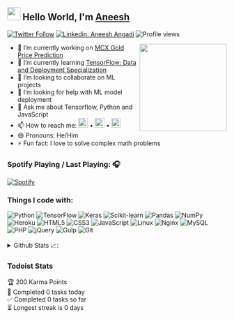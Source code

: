 ## <img src="https://raw.githubusercontent.com/iampavangandhi/iampavangandhi/master/gifs/Hi.gif" width="30px"> Hello World, I'm [Aneesh](https://en-audio.howtopronounce.com/0784b1246bc5e0dcc5fb17f410eef32c.mp3)

[![Twitter Follow](https://img.shields.io/twitter/follow/AnishAngadi?label=Follow)](https://twitter.com/intent/user?screen_name=AnishAngadi) [![Linkedin: Aneesh Angadi](https://img.shields.io/badge/-Aneesh%20Angadi-blue?style=flat-square&logo=Linkedin&logoColor=white&link=https://www.linkedin.com/in/aneesh-angadi-745a98a4)][linkedin]
![Profile views](https://gpvc.arturio.dev/AneeshAngadi)

<a href="https://www.credential.net/e7147498-4747-472f-b6cf-364e64204c73">
  <img align="right" src="https://api.accredible.com/v1/frontend/credential_website_embed_image/badge/25885710" width=200 />
</a>

- 🔭 I’m currently working on [MCX Gold Price Prediction][project]
- 🌱 I’m currently learning [TensorFlow: Data and Deployment Specialization][course]
- 👯 I’m looking to collaborate on ML projects
- 🤔 I’m looking for help with ML model deployment
- 💬 Ask me about Tensorflow, Python and JavaScript
- 📫 How to reach me: [<img width="22px" src="https://cdn.jsdelivr.net/npm/simple-icons@v3/icons/twitter.svg" />][twitter] • [<img width="22px" src="https://cdn.jsdelivr.net/npm/simple-icons@v3/icons/linkedin.svg" />][linkedin] • [<img width="22px" src="https://cdn.jsdelivr.net/npm/simple-icons@v3/icons/instagram.svg" />][instagram]
- 😄 Pronouns: He/Him
- ⚡ Fun fact: I love to solve complex math problems

### Spotify Playing / Last Playing: 🎧

[![Spotify](https://github-readme.aneeshangadi.vercel.app/api/spotify)](https://open.spotify.com/user/aneeshangadi)

### Things I code with:

<img alt="Python" src="https://img.shields.io/badge/-Python-3776AB?style=flat-square&logo=python&logoColor=white" />
<img alt="TensorFlow" src="https://img.shields.io/badge/-TensorFlow-FF6F00?style=flat-square&logo=tensorflow&logoColor=white" />
<img alt="Keras" src="https://img.shields.io/badge/-Keras-D00000?style=flat-square&logo=keras&logoColor=white" />
<img alt="Scikit-learn" src="https://img.shields.io/badge/-Scikit%20learn-F7931E?style=flat-square&logo=scikit-learn&logoColor=white" />
<img alt="Pandas" src="https://img.shields.io/badge/-Pandas-150458?style=flat-square&logo=pandas&logoColor=white" />
<img alt="NumPy" src="https://img.shields.io/badge/-NumPy-013243?style=flat-square&logo=NumPy&logoColor=white" />
<img alt="Heroku" src="https://img.shields.io/badge/-Heroku-430098?style=flat-square&logo=heroku&logoColor=white" />
<img alt="HTML5" src="https://img.shields.io/badge/-HTML5-E34F26?style=flat-square&logo=HTML5&logoColor=white" />
<img alt="CSS3" src="https://img.shields.io/badge/-CSS3-1572B6?style=flat-square&logo=CSS3&logoColor=white" />
<img alt="JavaScript" src="https://img.shields.io/badge/-JavaScript-F7DF1E?style=flat-square&logo=JavaScript&logoColor=white" />
<img alt="Linux" src="https://img.shields.io/badge/-Linux-FCC624?style=flat-square&logo=Linux&logoColor=white" />
<img alt="Nginx" src="https://img.shields.io/badge/-Nginx-269539?style=flat-square&logo=NGINX&logoColor=white" />
<img alt="MySQL" src="https://img.shields.io/badge/-MySQL-4479A1?style=flat-square&logo=MySQL&logoColor=white" />
<img alt="PHP" src="https://img.shields.io/badge/-PHP-777BB4?style=flat-square&logo=PHP&logoColor=white" />
<img alt="jQuery" src="https://img.shields.io/badge/-jQuery-0769AD?style=flat-square&logo=jQuery&logoColor=white" />
<img alt="Gulp" src="https://img.shields.io/badge/-Gulp-CF4647?style=flat-square&logo=gulp&logoColor=white" />
<img alt="Git" src="https://img.shields.io/badge/-Git-F05032?style=flat-square&logo=Git&logoColor=white" />

<br />
<br />

<details align="left">
  <summary>Github Stats 📈:</summary>
  <img align="center" src="https://github-readme-stats.vercel.app/api?username=AneeshAngadi&count_private=true&show_icons=true" style="margin-top: 15px; margin-bottom: 15px"/>
  <img align="center" src="https://github-readme-stats.vercel.app/api/top-langs/?username=AneeshAngadi&layout=compact" />
</details>

### Todoist Stats

<!-- TODO-IST:START -->
🏆  200 Karma Points           
🌸  Completed 0 tasks today           
✅  Completed 0 tasks so far           
⏳  Longest streak is 0 days
<!-- TODO-IST:END -->

[twitter]: https://twitter.com/AnishAngadi
[project]: https://github.com/AneeshAngadi/mcx-gold-price-prediction
[course]: https://www.coursera.org/specializations/tensorflow-data-and-deployment
[linkedin]: https://www.linkedin.com/in/aneesh-angadi-745a98a4
[instagram]: https://www.instagram.com/anish_angadi
